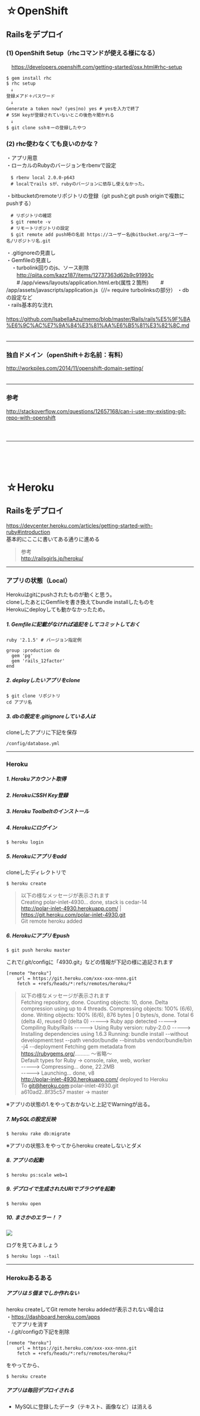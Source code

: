 
# ☆OpenShift

## Railsをデプロイ

### (1) OpenShift Setup（rhcコマンドが使える様になる）  
　https://developers.openshift.com/getting-started/osx.html#rhc-setup  
```
$ gem install rhc  
$ rhc setup  
　↓
登録メアド＋パスワード
　↓
Generate a token now? (yes|no) yes # yesを入力で終了  
# SSH keyが登録されていないとこの後色々聞かれる
　↓
$ git clone sshキーの登録したやつ
```

### (2) rhc使わなくても良いのかな？
・アプリ用意  
・ローカルのRubyのバージョンをrbenvで設定  
```
　$ rbenv local 2.0.0-p643
　# localでrails sが、rubyのバージョンに依存し使えなかった。  
```
・bitbucketのremoteリポジトリの登録（git pushとgit push originで複数にpushする）  
```
　# リポジトリの確認
　$ git remote -v
　# リモートリポジトリの設定
　$ git remote add push時の名前 https://ユーザー名@bitbucket.org/ユーザー名/リポジトリ名.git
```
・.gitignoreの見直し  
・Gemfileの見直し  
　・turbolink回りのjs、ソース削除  
　　http://qiita.com/kazz187/items/12737363d62b9c91993c  
　　# /app/views/layouts/application.html.erb(属性２箇所)
　　# /app/assets/javascripts/application.js（//= require turbolinksの部分）
・dbの設定など  
・rails基本的な流れ  
　https://github.com/IsabellaAzu/memo/blob/master/Rails/rails%E5%9F%BA%E6%9C%AC%E7%9A%84%E3%81%AA%E6%B5%81%E3%82%8C.md  
　 
　 
- - - 

### 独自ドメイン（openShift＋お名前：有料）
http://workpiles.com/2014/11/openshift-domain-setting/  
　 
- - - 

### 参考
http://stackoverflow.com/questions/12657168/can-i-use-my-existing-git-repo-with-openshift  
　  
　  
- - - 
　  

　  
# ☆Heroku

## Railsをデプロイ

https://devcenter.heroku.com/articles/getting-started-with-ruby#introduction  
基本的にここに書いてある通りに進める
> 参考  
http://railsgirls.jp/heroku/

- - - 

### アプリの状態（Local）
Herokuはgitにpushされたものが動くと思う。  
cloneしたあとにGemfileを書き換えてbundle installしたものを  
Herokuにdeployしても動かなかったため。


##### 1. Gemfileに記載がなければ追記をしてコミットしておく
```
ruby '2.1.5' # バージョン指定例

group :production do
  gem 'pg'
  gem 'rails_12factor'
end
```

##### 2. deployしたいアプリをclone
```
$ git clone リポジトリ
cd アプリ名
```

##### 3. dbの設定を.gitignoreしている人は
cloneしたアプリに下記を保存
```
/config/database.yml
```

- - -  

### Heroku

##### 1. Herokuアカウント取得

##### 2. HerokuにSSH Key登録

##### 3. Heroku Toolbeltのインストール

##### 4. Herokuにログイン
```
$ heroku login
```

##### 5. Herokuにアプリをadd
cloneしたディレクトリで  
```
$ heroku create
```
> 以下の様なメッセージが表示されます  
Creating polar-inlet-4930... done, stack is cedar-14  
http://polar-inlet-4930.herokuapp.com/ | https://git.heroku.com/polar-inlet-4930.git  
Git remote heroku added  



##### 6. Herokuにアプリをpush

```
$ git push heroku master
```

これで/.git/configに「4930.git」などの情報が下記の様に追記されます  
```
[remote "heroku"]
	url = https://git.heroku.com/xxx-xxx-nnnn.git
	fetch = +refs/heads/*:refs/remotes/heroku/*
```

> 以下の様なメッセージが表示されます  
Fetching repository, done.
Counting objects: 10, done.
Delta compression using up to 4 threads.
Compressing objects: 100% (6/6), done.
Writing objects: 100% (6/6), 876 bytes | 0 bytes/s, done.
Total 6 (delta 4), reused 0 (delta 0)
-----> Ruby app detected
-----> Compiling Ruby/Rails
-----> Using Ruby version: ruby-2.0.0
-----> Installing dependencies using 1.6.3
       Running: bundle install --without development:test --path vendor/bundle --binstubs vendor/bundle/bin -j4 --deployment
       Fetching gem metadata from https://rubygems.org/..........
       〜省略〜  
       Default types for Ruby  -> console, rake, web, worker  
-----> Compressing... done, 22.2MB  
-----> Launching... done, v8  
       http://polar-inlet-4930.herokuapp.com/ deployed to Heroku  
To git@heroku.com:polar-inlet-4930.git  
   a610ad2..8f35c57  master -> master  

※アプリの状態の1.をやっておかないと上記でWarningが出る。

##### 7. MySQLの設定反映
```
$ heroku rake db:migrate
```
※アプリの状態3.をやってからheroku createしないとダメ

##### 8. アプリの起動
```
$ heroku ps:scale web=1
```

##### 9. デプロイで生成されたURIでブラウザを起動
```
$ heroku open
```

##### 10. まさかのエラー！？

![](http://i.gyazo.com/86fe1a4615be2d3930d6833998249e21.png)  

ログを見てみましょう
```
$ heroku logs --tail
```

- - - 

### Herokuあるある

##### アプリは５個までしか作れない
heroku createしてGit remote heroku addedが表示されない場合は  
・https://dashboard.heroku.com/apps  
　でアプリを消す  
・/.git/configの下記を削除  
```  
[remote "heroku"]  
	url = https://git.heroku.com/xxx-xxx-nnnn.git  
	fetch = +refs/heads/*:refs/remotes/heroku/*  
```  
をやってから、
```  
$ heroku create
```  

##### アプリは毎回デプロイされる

* MySQLに登録したデータ（テキスト、画像など）は消える



